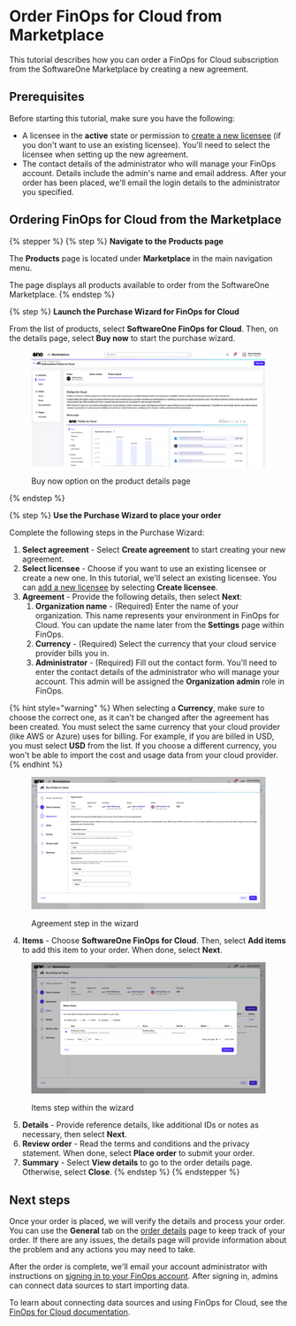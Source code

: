 # Order FinOps for Cloud from Marketplace

This tutorial describes how you can order a FinOps for Cloud subscription from the SoftwareOne Marketplace by creating a new agreement.&#x20;

## Prerequisites <a href="#howtoorderamicrosoft365subscriptionforanexistingmicrosofttenant-prerequisites" id="howtoorderamicrosoft365subscriptionforanexistingmicrosofttenant-prerequisites"></a>

Before starting this tutorial, make sure you have the following:

* A licensee in the **active** state or permission to [create a new licensee](https://docs.platform.softwareone.com/modules-and-features/settings/licensees/create-licensees) (if you don't want to use an existing licensee). You'll need to select the licensee when setting up the new agreement.
* The contact details of the administrator who will manage your FinOps account. Details include the admin's name and email address. After your order has been placed, we'll email the login details to the administrator you specified.&#x20;

## Ordering FinOps for Cloud from the Marketplace

{% stepper %}
{% step %}
**Navigate to the Products page**

The **Products** page is located under **Marketplace** in the main navigation menu.&#x20;

The page displays all products available to order from the SoftwareOne Marketplace.
{% endstep %}

{% step %}
**Launch the Purchase Wizard for FinOps for Cloud**

From the list of products, select **SoftwareOne FinOps for Cloud**. Then, on the details page, select **Buy now** to start the purchase wizard.

<figure><img src="../../.gitbook/assets/image (1) (2).png" alt=""><figcaption><p>Buy now option on the product details page</p></figcaption></figure>
{% endstep %}

{% step %}
**Use the Purchase Wizard to place your order**

Complete the following steps in the Purchase Wizard:

1. **Select agreement** - Select **Create agreement** to start creating your new agreement.
2. **Select licensee** - Choose if you want to use an existing licensee or create a new one. In this tutorial, we'll select an existing licensee. You can [add a new licensee](../../modules-and-features/settings/licensees/create-licensees.md) by selecting **Create licensee**.
3. **Agreement** - Provide the following details, then select **Next**:
   1. **Organization name** - (Required) Enter the name of your organization. This name represents your environment in FinOps for Cloud. You can update the name later from the **Settings** page within FinOps.&#x20;
   2. **Currency** - (Required) Select the currency that your cloud service provider bills you in.&#x20;
   3. **Administrator** - (Required) Fill out the contact form. You'll need to enter the contact details of the administrator who will manage your account. This admin will be assigned the **Organization admin** role in FinOps.

{% hint style="warning" %}
When selecting a **Currency**, make sure to choose the correct one, as it can't be changed after the agreement has been created. You must select the same currency that your cloud provider (like AWS or Azure) uses for billing. For example, if you are billed in USD, you must select **USD** from the list. If you choose a different currency, you won't be able to import the cost and usage data from your cloud provider.
{% endhint %}

<figure><img src="../../.gitbook/assets/FFC_parameters.png" alt=""><figcaption><p>Agreement step in the wizard</p></figcaption></figure>

4. **Items** - Choose **SoftwareOne FinOps for Cloud**. Then, select **Add items** to add this item to your order. When done, select **Next**.

<figure><img src="../../.gitbook/assets/FFC_items.png" alt=""><figcaption><p>Items step within the wizard</p></figcaption></figure>

5. **Details** - Provide reference details, like additional IDs or notes as necessary, then select **Next**.
6. **Review order** - Read the terms and conditions and the privacy statement. When done, select **Place order** to submit your order.
7. **Summary** - Select **View details** to go to the order details page. Otherwise, select **Close**.
{% endstep %}
{% endstepper %}

## Next steps

Once your order is placed, we will verify the details and process your order. You can use the **General** tab on the [order details](../../modules-and-features/marketplace/orders/#subscription-details) page to keep track of your order. If there are any issues, the details page will provide information about the problem and any actions you may need to take.

After the order is complete, we'll email your account administrator with instructions on [signing in to your FinOps account](https://portal.finops.softwareone.com/). After signing in, admins can connect data sources to start importing data.&#x20;

To learn about connecting data sources and using FinOps for Cloud, see the [FinOps for Cloud documentation](https://docs.finops.softwareone.com/).
